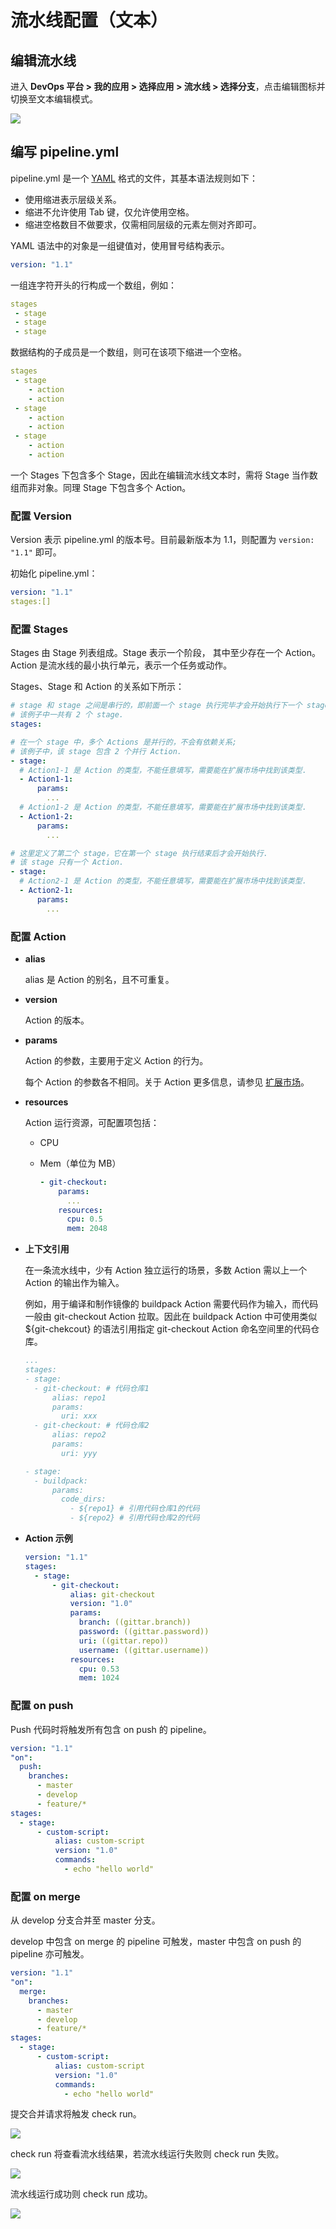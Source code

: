 # 流水线配置（文本）

## 编辑流水线
进入 **DevOps 平台 > 我的应用 > 选择应用 > 流水线 > 选择分支**，点击编辑图标并切换至文本编辑模式。

![](https://terminus-paas.oss-cn-hangzhou.aliyuncs.com/paas-doc/2021/08/23/86d13308-677c-4c5e-9772-b68871864b30.png)

## 编写 pipeline.yml

pipeline.yml 是一个 [YAML](https://yaml.org/spec/1.2/spec.html) 格式的文件，其基本语法规则如下：

- 使用缩进表示层级关系。
- 缩进不允许使用 Tab 键，仅允许使用空格。
- 缩进空格数目不做要求，仅需相同层级的元素左侧对齐即可。

YAML 语法中的对象是一组键值对，使用冒号结构表示。

 ``` yaml
 version: "1.1"
 ```

一组连字符开头的行构成一个数组，例如：

``` yaml
stages
 - stage
 - stage
 - stage
```


数据结构的子成员是一个数组，则可在该项下缩进一个空格。

``` yaml
stages
 - stage
    - action
    - action
 - stage
    - action
    - action
 - stage
    - action
    - action
```

一个 Stages 下包含多个 Stage，因此在编辑流水线文本时，需将 Stage 当作数组而非对象。同理 Stage 下包含多个 Action。

### 配置 Version
Version 表示 pipeline.yml 的版本号。目前最新版本为 1.1，则配置为 `version: "1.1"` 即可。

初始化 pipeline.yml：

``` yaml
version: "1.1"
stages:[]
```

### 配置 Stages
Stages 由 Stage 列表组成。Stage 表示一个阶段， 其中至少存在一个 Action。Action 是流水线的最小执行单元，表示一个任务或动作。

Stages、Stage 和 Action 的关系如下所示：

``` yaml
# stage 和 stage 之间是串行的，即前面一个 stage 执行完毕才会开始执行下一个 stage.
# 该例子中一共有 2 个 stage.
stages:

# 在一个 stage 中，多个 Actions 是并行的，不会有依赖关系;
# 该例子中，该 stage 包含 2 个并行 Action.
- stage:
  # Action1-1 是 Action 的类型，不能任意填写，需要能在扩展市场中找到该类型.
  - Action1-1:
      params:
        ...
  # Action1-2 是 Action 的类型，不能任意填写，需要能在扩展市场中找到该类型.
  - Action1-2:
      params:
        ...

# 这里定义了第二个 stage，它在第一个 stage 执行结束后才会开始执行.
# 该 stage 只有一个 Action.
- stage:
  # Action2-1 是 Action 的类型，不能任意填写，需要能在扩展市场中找到该类型.
  - Action2-1:
      params:
        ...
```

### 配置 Action

* **alias**

  alias 是 Action 的别名，且不可重复。

* **version**

  Action 的版本。

* **params**

  Action 的参数，主要用于定义 Action 的行为。

  每个 Action 的参数各不相同。关于 Action 更多信息，请参见 [扩展市场](https://www.erda.cloud/market/pipeline)。

* **resources**

  Action 运行资源，可配置项包括：
  * CPU

  * Mem（单位为 MB）

    ```yaml
    - git-checkout:
        params:
          ...
        resources:
          cpu: 0.5
          mem: 2048
    ```

* **上下文引用**

  在一条流水线中，少有 Action 独立运行的场景，多数 Action 需以上一个 Action 的输出作为输入。

  例如，用于编译和制作镜像的 buildpack Action 需要代码作为输入，而代码一般由 git-checkout Action 拉取。因此在 buildpack Action 中可使用类似 ${git-chekcout} 的语法引用指定 git-checkout Action 命名空间里的代码仓库。

  ```yaml
  ...
  stages:
  - stage:
    - git-checkout: # 代码仓库1
        alias: repo1
        params:
          uri: xxx
    - git-checkout: # 代码仓库2
        alias: repo2
        params:
          uri: yyy

  - stage:
    - buildpack:
        params:
          code_dirs:
            - ${repo1} # 引用代码仓库1的代码
            - ${repo2} # 引用代码仓库2的代码
  ```

* **Action 示例**

  ```yaml
  version: "1.1"
  stages:
    - stage:
        - git-checkout:
            alias: git-checkout
            version: "1.0"
            params:
              branch: ((gittar.branch))
              password: ((gittar.password))
              uri: ((gittar.repo))
              username: ((gittar.username))
            resources:
              cpu: 0.53
              mem: 1024
  ```

### 配置 on push

Push 代码时将触发所有包含 on push 的 pipeline。

``` yaml
version: "1.1"
"on":
  push:
    branches:
      - master
      - develop
      - feature/*
stages:
  - stage:
      - custom-script:
          alias: custom-script
          version: "1.0"
          commands:
            - echo "hello world"
```

### 配置 on merge

从 develop 分支合并至 master 分支。

develop 中包含 on merge 的 pipeline 可触发，master 中包含 on push 的 pipeline 亦可触发。

``` yaml
version: "1.1"
"on":
  merge:
    branches:
      - master
      - develop
      - feature/*
stages:
  - stage:
      - custom-script:
          alias: custom-script
          version: "1.0"
          commands:
            - echo "hello world"
```

提交合并请求将触发 check run。

![](https://terminus-paas.oss-cn-hangzhou.aliyuncs.com/paas-doc/2021/08/23/9bdbb705-35e4-4bab-bb6a-5622df894ec8.png)

check run 将查看流水线结果，若流水线运行失败则 check run 失败。

![](https://terminus-paas.oss-cn-hangzhou.aliyuncs.com/paas-doc/2021/08/23/460e8019-0b9c-480d-b925-539662be6d8d.png)

流水线运行成功则 check run 成功。

![](https://terminus-paas.oss-cn-hangzhou.aliyuncs.com/paas-doc/2021/08/23/9af6c5c1-689b-4cc4-ad81-261d28706b24.png)

